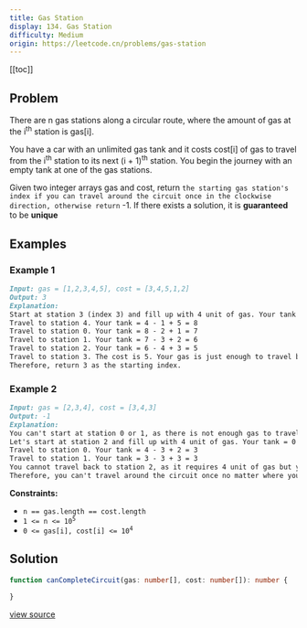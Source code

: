 ```yaml
---
title: Gas Station
display: 134. Gas Station
difficulty: Medium
origin: https://leetcode.cn/problems/gas-station
---
```


[[toc]]

## Problem

There are n gas stations along a circular route, where the amount of gas at the i<sup>th</sup> station is gas[i].

You have a car with an unlimited gas tank and it costs cost[i] of gas to travel from the i<sup>th</sup> station to its next (i + 1)<sup>th</sup> station. You begin the journey with an empty tank at one of the gas stations.

Given two integer arrays gas and cost, return `the starting gas station's index if you can travel around the circuit once in the clockwise direction, otherwise return` -1. If there exists a solution, it is **guaranteed** to be **unique**

## Examples

### Example 1

```md
Input: gas = [1,2,3,4,5], cost = [3,4,5,1,2]
Output: 3
Explanation:
Start at station 3 (index 3) and fill up with 4 unit of gas. Your tank = 0 + 4 = 4
Travel to station 4. Your tank = 4 - 1 + 5 = 8
Travel to station 0. Your tank = 8 - 2 + 1 = 7
Travel to station 1. Your tank = 7 - 3 + 2 = 6
Travel to station 2. Your tank = 6 - 4 + 3 = 5
Travel to station 3. The cost is 5. Your gas is just enough to travel back to station 3.
Therefore, return 3 as the starting index.
```

### Example 2

```md
Input: gas = [2,3,4], cost = [3,4,3]
Output: -1
Explanation:
You can't start at station 0 or 1, as there is not enough gas to travel to the next station.
Let's start at station 2 and fill up with 4 unit of gas. Your tank = 0 + 4 = 4
Travel to station 0. Your tank = 4 - 3 + 2 = 3
Travel to station 1. Your tank = 3 - 3 + 3 = 3
You cannot travel back to station 2, as it requires 4 unit of gas but you only have 3.
Therefore, you can't travel around the circuit once no matter where you start.
```

**Constraints:**

- <code>n == gas.length == cost.length</code>
- <code>1 &lt;= n &lt;= 10<sup>5</sup></code>
- <code>0 &lt;= gas[i], cost[i] &lt;= 10<sup>4</sup></code>

## Solution

```ts
function canCompleteCircuit(gas: number[], cost: number[]): number {

}
```

[view source](https://leetcode.cn/problems/gas-station)
